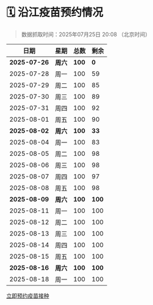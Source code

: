 # 🗓️ 沿江疫苗预约情况

> 数据抓取时间：2025年07月25日 20:08 （北京时间）

| 日期 | 星期 | 总数 | 剩余 |
|------|------|------|------|
| **2025-07-26** | **周六** | **100** | **0** |
| 2025-07-28 | 周一 | 100 | 59 |
| 2025-07-29 | 周二 | 100 | 85 |
| 2025-07-30 | 周三 | 100 | 89 |
| 2025-07-31 | 周四 | 100 | 92 |
| 2025-08-01 | 周五 | 100 | 90 |
| **2025-08-02** | **周六** | **100** | **33** |
| 2025-08-04 | 周一 | 100 | 83 |
| 2025-08-05 | 周二 | 100 | 98 |
| 2025-08-06 | 周三 | 100 | 98 |
| 2025-08-07 | 周四 | 100 | 97 |
| 2025-08-08 | 周五 | 100 | 98 |
| **2025-08-09** | **周六** | **100** | **100** |
| 2025-08-11 | 周一 | 100 | 100 |
| 2025-08-12 | 周二 | 100 | 100 |
| 2025-08-13 | 周三 | 100 | 100 |
| 2025-08-14 | 周四 | 100 | 100 |
| 2025-08-15 | 周五 | 100 | 100 |
| **2025-08-16** | **周六** | **100** | **100** |
| 2025-08-18 | 周一 | 100 | 100 |


<div class="button-container">
<a class="btn" href="http://yfzweb.ishequ.net/#/login" target="_blank">立即预约疫苗接种</a>
</div>
